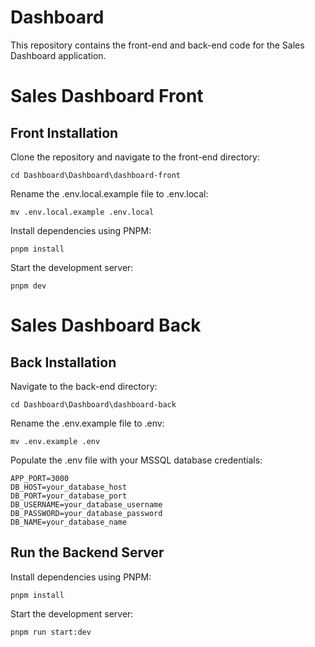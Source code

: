 # Dashboard
This repository contains the front-end and back-end code for the Sales Dashboard application.


# Sales Dashboard Front

## Front Installation
Clone the repository and navigate to the front-end directory:


```shell 
cd Dashboard\Dashboard\dashboard-front
```
Rename the .env.local.example file to .env.local:
```shell
mv .env.local.example .env.local
```

Install dependencies using PNPM:
```shell
pnpm install
```

Start the development server:
```shell
pnpm dev
```
# Sales Dashboard Back

## Back Installation
Navigate to the back-end directory:
```shell 
cd Dashboard\Dashboard\dashboard-back
```

Rename the .env.example file to .env:
```shell
mv .env.example .env
```

Populate the .env file with your MSSQL database credentials:
```shell
APP_PORT=3000
DB_HOST=your_database_host
DB_PORT=your_database_port
DB_USERNAME=your_database_username
DB_PASSWORD=your_database_password
DB_NAME=your_database_name
```

## Run the Backend Server

Install dependencies using PNPM:
```shell
pnpm install
```

Start the development server:
```sehll
pnpm run start:dev
```